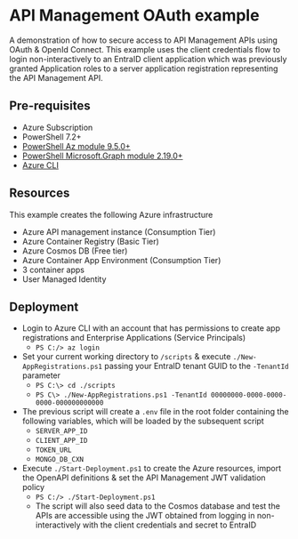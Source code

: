 # API Management OAuth example

A demonstration of how to secure access to API Management APIs using OAuth & OpenId Connect. This example uses the client credentials flow to login non-interactively to an EntraID client application which was previously granted Application roles to a server application registration representing the API Management API.

## Pre-requisites

- Azure Subscription
- PowerShell 7.2+
- [PowerShell Az module 9.5.0+](https://learn.microsoft.com/en-us/powershell/azure/install-azure-powershell?view=azps-12.1.0)
- [PowerShell Microsoft.Graph module 2.19.0+](https://learn.microsoft.com/en-us/powershell/microsoftgraph/installation?view=graph-powershell-1.0)
- [Azure CLI](https://learn.microsoft.com/en-us/cli/azure/install-azure-cli)

## Resources

This example creates the following Azure infrastructure

- Azure API management instance (Consumption Tier)
- Azure Container Registry (Basic Tier)
- Azure Cosmos DB (Free tier)
- Azure Container App Environment (Consumption Tier)
- 3 container apps
- User Managed Identity

## Deployment

- Login to Azure CLI with an account that has permissions to create app registrations and Enterprise Applications (Service Principals)
  - `PS C:/> az login`
- Set your current working directory to `/scripts` & execute `./New-AppRegistrations.ps1` passing your EntraID tenant GUID to the `-TenantId` parameter
  - `PS C:\> cd ./scripts`
  - `PS C\> ./New-AppRegistrations.ps1 -TenantId 00000000-0000-0000-0000-000000000000`
- The previous script will create a `.env` file in the root folder containing the following variables, which will be loaded by the subsequent script
  - `SERVER_APP_ID`
  - `CLIENT_APP_ID`
  - `TOKEN_URL`
  - `MONGO_DB_CXN`
- Execute `./Start-Deployment.ps1` to create the Azure resources, import the OpenAPI definitions & set the API Management JWT validation policy
  - `PS C:/> ./Start-Deployment.ps1`
  - The script will also seed data to the Cosmos database and test the APIs are accessible using the JWT obtained from logging in non-interactively with the client credentials and secret to EntraID

